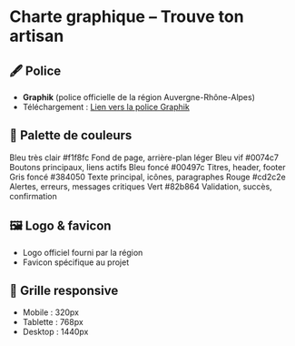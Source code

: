 # Charte graphique – Trouve ton artisan

## 🖋️ Police
- **Graphik** (police officielle de la région Auvergne-Rhône-Alpes)
- Téléchargement : [Lien vers la police Graphik](https://www.auvergnerhonealpes.fr/contenus/ladministration-regionale)

## 🎨 Palette de couleurs 

Bleu très clair	#f1f8fc	Fond de page, arrière-plan léger
Bleu vif	#0074c7	Boutons principaux, liens actifs
Bleu foncé	#00497c	Titres, header, footer
Gris foncé	#384050	Texte principal, icônes, paragraphes
Rouge	#cd2c2e	Alertes, erreurs, messages critiques
Vert	#82b864	Validation, succès, confirmation

## 🖼️ Logo & favicon
- Logo officiel fourni par la région
- Favicon spécifique au projet

## 📐 Grille responsive
- Mobile : 320px
- Tablette : 768px
- Desktop : 1440px
